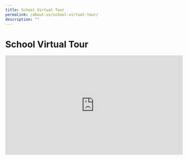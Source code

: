 ```yaml
---
title: School Virtual Tour
permalink: /about-us/school-virtual-tour/
description: ""
---
```

<h1><b>School Virtual Tour</b></h1>




<iframe width="560" height="315" src="https://www.youtube.com/embed/Bkeito2WY1M" title="YouTube video player" frameborder="0" allow="accelerometer; autoplay; clipboard-write; encrypted-media; gyroscope; picture-in-picture" allowfullscreen></iframe>